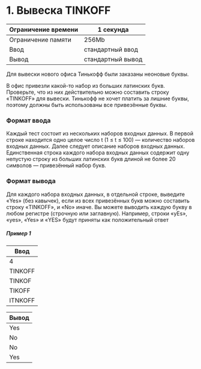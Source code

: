 # 1. Вывеска TINKOFF

| Ограничение времени | 1 секунда         |
| ------------------- | ----------------- |
| Ограничение памяти  | 256Mb             |
| Ввод                | стандартный ввод  |
| Вывод               | стандартный вывод |

Для вывески нового офиса Тинькофф были заказаны неоновые буквы.

В офис привезли какой-то набор из больших латинских букв. Проверьте, что из них действительно можно составить строку «TINKOFF» для вывески. Тинькофф не хочет платить за лишние буквы, поэтому должны быть использованы все привезённые буквы.

### Формат ввода

Каждый тест состоит из нескольких наборов входных данных. В первой строке находится одно целое число t (1 ≤ t ≤ 100) — количество наборов входных данных. Далее следует описание наборов входных данных. Единственная строка каждого набора входных данных содержит одну непустую строку из больших латинских букв длиной не более 20 символов — привезённый набор букв.

### Формат вывода

Для каждого набора входных данных, в отдельной строке, выведите «Yes» (без кавычек), если из всех привезённых букв можно составить строку «TINKOFF», и «No» иначе. Вы можете выводить каждую букву в любом регистре (строчную или заглавную). Например, строки «yEs», «yes», «Yes» и «YES» будут приняты как положительный ответ

##### Пример 1

| Ввод    |
| ------- |
| 4       |
| TINKOFF |
| TINKOF  |
| TIKOFF  |
| ITNKOFF |

| Вывод |
| ----- |
| Yes   |
| No    |
| No    |
| Yes   |
